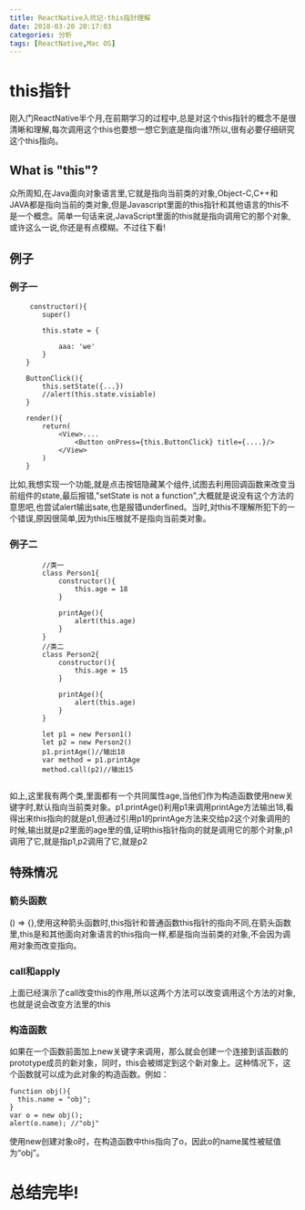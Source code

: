 ```yaml
---
title: ReactNative入坑记-this指针理解
date: 2018-03-20 20:17:03
categories: 分析
tags: [ReactNative,Mac OS]
---
```


# this指针
 <p>刚入门ReactNative半个月,在前期学习的过程中,总是对这个this指针的概念不是很清晰和理解,每次调用这个this也要想一想它到底是指向谁?所以,很有必要仔细研究这个this指向。
 <!--more-->

## What is "this"?
 <p>众所周知,在Java面向对象语言里,它就是指向当前类的对象,Object-C,C++和JAVA都是指向当前的类对象,但是Javascript里面的this指针和其他语言的this不是一个概念。简单一句话来说,JavaScript里面的this就是指向调用它的那个对象,或许这么一说,你还是有点模糊。不过往下看!
 
## 例子

### 例子一
```
	 constructor(){
        super()

        this.state = {
     
            aaa: 'we'
        }
    }
	
	ButtonClick(){
		this.setState({...})
		//alert(this.state.visiable)
	}
	
	render(){
		return(
			<View>....
				<Button onPress={this.ButtonClick} title={....}/>
			</View>
		)
	}

```
<p>比如,我想实现一个功能,就是点击按钮隐藏某个组件,试图去利用回调函数来改变当前组件的state,最后报错,"setState is not a function",大概就是说没有这个方法的意思吧,也尝试alert输出sate,也是报错underfined。当时,对this不理解所犯下的一个错误,原因很简单,因为this压根就不是指向当前类对象。



### 例子二
```
		//类一
		class Person1{
		    constructor(){
		        this.age = 18
		    }
		
		    printAge(){
		        alert(this.age)
		    }
		}
		//类二
		class Person2{
		    constructor(){
		        this.age = 15
		    }
		
		    printAge(){
		        alert(this.age)
		    }
		}

  		let p1 = new Person1()
        let p2 = new Person2()
        p1.printAge()//输出18
        var method = p1.printAge
        method.call(p2)//输出15


```
<p>如上,这里我有两个类,里面都有一个共同属性age,当他们作为构造函数使用new关键字时,默认指向当前类对象。p1.printAge()利用p1来调用printAge方法输出18,看得出来this指向的就是p1,但通过引用p1的printAge方法来交给p2这个对象调用的时候,输出就是p2里面的age里的值,证明this指针指向的就是调用它的那个对象,p1调用了它,就是指p1,p2调用了它,就是p2

## 特殊情况
### 箭头函数
() => {},使用这种箭头函数时,this指针和普通函数this指针的指向不同,在箭头函数里,this是和其他面向对象语言的this指向一样,都是指向当前类的对象,不会因为调用对象而改变指向。

### call和apply
上面已经演示了call改变this的作用,所以这两个方法可以改变调用这个方法的对象,也就是说会改变方法里的this

### 构造函数

 如果在一个函数前面加上new关键字来调用，那么就会创建一个连接到该函数的prototype成员的新对象，同时，this会被绑定到这个新对象上。这种情况下，这个函数就可以成为此对象的构造函数。例如：

```
function obj(){  
  this.name = "obj";  
}  
var o = new obj();  
alert(o.name); //"obj"  
```
使用new创建对象o时，在构造函数中this指向了o，因此o的name属性被赋值为“obj”。


# 总结完毕!
